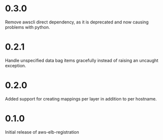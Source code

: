 # 0.3.0

Remove awscli direct dependency, as it is deprecated and now causing problems with python.

# 0.2.1

Handle unspecified data bag items gracefully instead of raising an uncaught exception.


# 0.2.0

Added support for creating mappings per layer in addition to per hostname.


# 0.1.0

Initial release of aws-elb-registration
